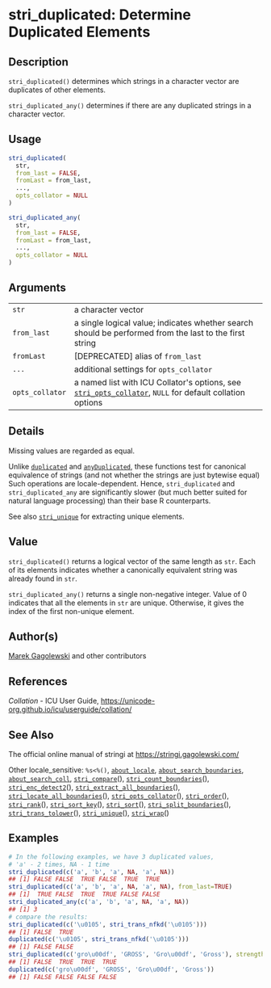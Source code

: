 # stri\_duplicated: Determine Duplicated Elements

## Description

`stri_duplicated()` determines which strings in a character vector are duplicates of other elements.

`stri_duplicated_any()` determines if there are any duplicated strings in a character vector.

## Usage

```r
stri_duplicated(
  str,
  from_last = FALSE,
  fromLast = from_last,
  ...,
  opts_collator = NULL
)

stri_duplicated_any(
  str,
  from_last = FALSE,
  fromLast = from_last,
  ...,
  opts_collator = NULL
)
```

## Arguments

|                 |                                                                                                                                                                                                   |
|-----------------|---------------------------------------------------------------------------------------------------------------------------------------------------------------------------------------------------|
| `str`           | a character vector                                                                                                                                                                                |
| `from_last`     | a single logical value; indicates whether search should be performed from the last to the first string                                                                                            |
| `fromLast`      | \[DEPRECATED\] alias of `from_last`                                                                                                                                                               |
| `...`           | additional settings for `opts_collator`                                                                                                                                                           |
| `opts_collator` | a named list with <span class="pkg">ICU</span> Collator\'s options, see [`stri_opts_collator`](https://stringi.gagolewski.com/rapi/stri_opts_collator.html), `NULL` for default collation options |

## Details

Missing values are regarded as equal.

Unlike [`duplicated`](https://stat.ethz.ch/R-manual/R-patched/library/base/html/duplicated.html) and [`anyDuplicated`](https://stat.ethz.ch/R-manual/R-patched/library/base/html/duplicated.html), these functions test for canonical equivalence of strings (and not whether the strings are just bytewise equal) Such operations are locale-dependent. Hence, `stri_duplicated` and `stri_duplicated_any` are significantly slower (but much better suited for natural language processing) than their base R counterparts.

See also [`stri_unique`](https://stringi.gagolewski.com/rapi/stri_unique.html) for extracting unique elements.

## Value

`stri_duplicated()` returns a logical vector of the same length as `str`. Each of its elements indicates whether a canonically equivalent string was already found in `str`.

`stri_duplicated_any()` returns a single non-negative integer. Value of 0 indicates that all the elements in `str` are unique. Otherwise, it gives the index of the first non-unique element.

## Author(s)

[Marek Gagolewski](https://www.gagolewski.com/) and other contributors

## References

*Collation* - ICU User Guide, <https://unicode-org.github.io/icu/userguide/collation/>

## See Also

The official online manual of <span class="pkg">stringi</span> at <https://stringi.gagolewski.com/>

Other locale\_sensitive: `%s<%()`, [`about_locale`](https://stringi.gagolewski.com/rapi/about_locale.html), [`about_search_boundaries`](https://stringi.gagolewski.com/rapi/about_search_boundaries.html), [`about_search_coll`](https://stringi.gagolewski.com/rapi/about_search_coll.html), [`stri_compare`](https://stringi.gagolewski.com/rapi/stri_compare.html)(), [`stri_count_boundaries`](https://stringi.gagolewski.com/rapi/stri_count_boundaries.html)(), [`stri_enc_detect2`](https://stringi.gagolewski.com/rapi/stri_enc_detect2.html)(), [`stri_extract_all_boundaries`](https://stringi.gagolewski.com/rapi/stri_extract_all_boundaries.html)(), [`stri_locate_all_boundaries`](https://stringi.gagolewski.com/rapi/stri_locate_all_boundaries.html)(), [`stri_opts_collator`](https://stringi.gagolewski.com/rapi/stri_opts_collator.html)(), [`stri_order`](https://stringi.gagolewski.com/rapi/stri_order.html)(), [`stri_rank`](https://stringi.gagolewski.com/rapi/stri_rank.html)(), [`stri_sort_key`](https://stringi.gagolewski.com/rapi/stri_sort_key.html)(), [`stri_sort`](https://stringi.gagolewski.com/rapi/stri_sort.html)(), [`stri_split_boundaries`](https://stringi.gagolewski.com/rapi/stri_split_boundaries.html)(), [`stri_trans_tolower`](https://stringi.gagolewski.com/rapi/stri_trans_tolower.html)(), [`stri_unique`](https://stringi.gagolewski.com/rapi/stri_unique.html)(), [`stri_wrap`](https://stringi.gagolewski.com/rapi/stri_wrap.html)()

## Examples




```r
# In the following examples, we have 3 duplicated values,
# 'a' - 2 times, NA - 1 time
stri_duplicated(c('a', 'b', 'a', NA, 'a', NA))
## [1] FALSE FALSE  TRUE FALSE  TRUE  TRUE
stri_duplicated(c('a', 'b', 'a', NA, 'a', NA), from_last=TRUE)
## [1]  TRUE FALSE  TRUE  TRUE FALSE FALSE
stri_duplicated_any(c('a', 'b', 'a', NA, 'a', NA))
## [1] 3
# compare the results:
stri_duplicated(c('\u0105', stri_trans_nfkd('\u0105')))
## [1] FALSE  TRUE
duplicated(c('\u0105', stri_trans_nfkd('\u0105')))
## [1] FALSE FALSE
stri_duplicated(c('gro\u00df', 'GROSS', 'Gro\u00df', 'Gross'), strength=1)
## [1] FALSE  TRUE  TRUE  TRUE
duplicated(c('gro\u00df', 'GROSS', 'Gro\u00df', 'Gross'))
## [1] FALSE FALSE FALSE FALSE
```

